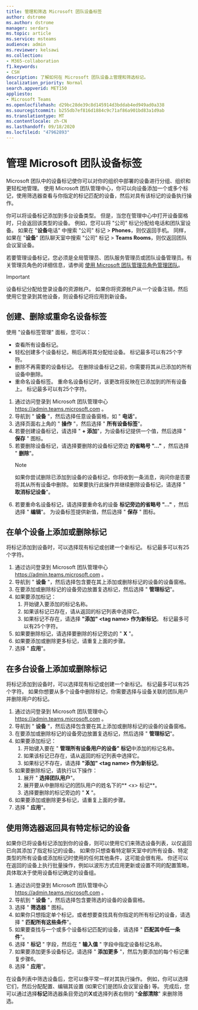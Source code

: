 ```yaml
---
title: 管理和筛选 Microsoft 团队设备标签
author: dstrome
ms.author: dstrome
manager: serdars
ms.topic: article
ms.service: msteams
audience: admin
ms.reviewer: kelsawi
ms.collection:
- M365-collaboration
f1.keywords:
- CSH
description: 了解如何在 Microsoft 团队设备上管理和筛选标记。
localization_priority: Normal
search.appverid: MET150
appliesto:
- Microsoft Teams
ms.openlocfilehash: d29bc28de39c8d145914d3bddab4ed949ad0a338
ms.sourcegitcommit: b255db7ef816d1884c9c71af86a901bd83a1d9ab
ms.translationtype: MT
ms.contentlocale: zh-CN
ms.lasthandoff: 09/18/2020
ms.locfileid: "47962893"
---
```

# <a name="manage-microsoft-teams-device-tags"></a>管理 Microsoft 团队设备标签

Microsoft 团队中的设备标记使你可以对你的组织中部署的设备进行分组、组织和更轻松地管理。 使用 Microsoft 团队管理中心，你可以向设备添加一个或多个标记，使用筛选器查看与你指定的标记匹配的设备，然后对具有该标记的设备执行操作。

你可以将设备标记添加到多台设备类型。 但是，当您在管理中心中打开设备窗格时，只会返回该类型的设备。 例如，您可以将 "公司" 标记分配给电话和团队室设备。 如果在 "**设备**电话" 中搜索 "公司" 标记  >  **Phones**，则仅返回手机。 同样，如果在 "**设备**" 团队聊天室中搜索 "公司" 标记  >  **Teams Rooms**，则仅返回团队会议室设备。

若要管理设备标记，您必须是全局管理员、团队服务管理员或团队设备管理员。有关管理员角色的详细信息，请参阅 [使用 Microsoft 团队管理员角色管理团队](../using-admin-roles.md)。

> [!IMPORTANT]
> 设备标记分配给登录设备的资源帐户。 如果你将资源帐户从一个设备注销，然后使用它登录到其他设备，则设备标记将应用到新设备。

## <a name="create-remove-or-rename-device-tags"></a>创建、删除或重命名设备标签

使用 "设备标签管理" 面板，您可以：

- 查看所有设备标记。
- 轻松创建多个设备标记，稍后再将其分配给设备。 标记最多可以有25个字符。
- 删除不再需要的设备标记。 在删除设备标记之前，你需要将其从已添加的所有设备中删除。
- 重命名设备标签。 重命名设备标记时，该更改将反映在已添加到的所有设备上。 标记最多可以有25个字符。

1. 通过访问登录到 Microsoft 团队管理中心 https://admin.teams.microsoft.com 。
2. 导航到 " **设备** "，然后选择任意设备窗格，如 " **电话**"。
3. 选择页面右上角的 " **操作** "，然后选择 " **所有设备标签**"。
4. 若要创建设备标记，请选择 " **+ 添加**"，为设备标记提供一个值，然后选择 " **保存** " 图标。
5. 若要删除设备标记，请选择要删除的设备标记旁边 **的省略号 "..."** ，然后选择 " **删除**"。
    > [!NOTE]
    > 如果你尝试删除已添加到设备的设备标记，你将收到一条消息，询问你是否要将其从所有设备中删除。 如果要执行此操作并继续删除设备标记，请选择 " **取消标记设备**"。
6. 若要重命名设备标记，请选择要重命名的设备 **标记旁边的省略号 "..."** ，然后选择 " **编辑**"。 为设备标签提供新值，然后选择 " **保存** " 图标。

## <a name="add-or-remove-tags-on-a-single-device"></a>在单个设备上添加或删除标记

将标记添加到设备时，可以选择现有标记或创建一个新标记。 标记最多可以有25个字符。

1. 通过访问登录到 Microsoft 团队管理中心 https://admin.teams.microsoft.com 。
2. 导航到 " **设备** "，然后选择包含要在其上添加或删除标记的设备的设备窗格。
3. 在要添加或删除标记的设备旁边放置复选标记，然后选择 " **管理标记**"。
4. 如果要添加标记：
    1. 开始键入要添加的标记名称。
    2. 如果该标记已存在，请从返回的标记列表中选择它。
    3. 如果标记不存在，请选择 **"添加" \<tag name> 作为新标记**。 标记最多可以有25个字符。
5. 如果要删除标记，请选择要删除的标记旁边的 " **X** "。
6. 如果要添加或删除更多标记，请重复上面的步骤。
7. 选择 " **应用**"。

## <a name="add-or-remove-tags-on-multiple-devices"></a>在多台设备上添加或删除标记

将标记添加到设备时，可以选择现有标记或创建一个新标记。 标记最多可以有25个字符。 如果你想要从多个设备中删除标记，你需要选择与设备关联的团队用户并删除用户的标记。

1. 通过访问登录到 Microsoft 团队管理中心 https://admin.teams.microsoft.com 。
2. 导航到 " **设备** "，然后选择包含要在其上添加或删除标记的设备的设备窗格。
3. 在要添加或删除标记的设备旁边放置复选标记，然后选择 " **管理标记**"。
4. 如果要添加标记：
    1. 开始键入要在 " **管理所有设备用户的设备" 标记**中添加的标记名称。
    2. 如果该标记已存在，请从返回的标记列表中选择它。
    3. 如果标记不存在，请选择 **"添加" \<tag name> 作为新标记**。
5. 如果要删除标记，请执行以下操作：
    1. 展开 " **选择团队用户**"。
    2. 展开要从中删除标记的团队用户的姓名下的** \<x> 标记**。
    3. 选择要删除的标记旁边的 " **X** "。
6. 如果要添加或删除更多标记，请重复上面的步骤。
7. 选择 " **应用**"。

## <a name="use-filters-to-return-devices-with-a-specific-tag"></a>使用筛选器返回具有特定标记的设备

如果你已将设备标记添加到你的设备，则可以使用它们来筛选设备列表，以仅返回已向其添加了指定标记的设备。 如果你只想查看特定聊天室中的所有设备、特定类型的所有设备或添加标记时使用的任何其他条件，这可能会很有用。 你还可以在返回的设备上执行批量操作，例如以波形方式应用更新或设置不同的配置策略，具体取决于使用设备标记确定的设备组。

1. 通过访问登录到 Microsoft 团队管理中心 https://admin.teams.microsoft.com 。
2. 导航到 " **设备** "，然后选择包含要筛选的设备的设备窗格。
3. 选择 " **筛选器** " 图标。
4. 如果你只想指定单个标记，或者想要查找具有你指定的所有标记的设备，请选择 " **匹配所有这些条件**"。
5. 如果要查找与一个或多个设备标记匹配的设备，请选择 " **匹配其中任一条件**"。
6. 选择 " **标记** " 字段，然后在 " **输入值** " 字段中指定设备标记名称。
7. 如果要添加更多设备标记，请选择 " **添加更多** "，然后为要添加的每个标记重复步骤6。
8. 选择 " **应用**"。

在设备列表中筛选设备后，您可以像平常一样对其执行操作。 例如，你可以选择它们，然后分配配置、编辑其设置 (如果它们是团队会议室设备) 等。 完成后，您可以通过选择**标记**筛选器条目旁边的**X**或选择列表右侧的 "**全部清除**" 来删除筛选。
